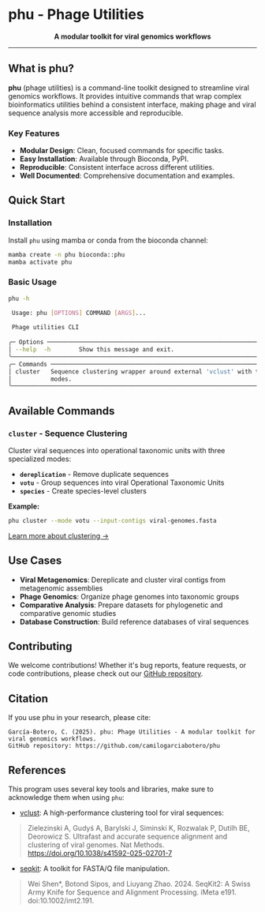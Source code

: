 # phu - Phage Utilities

<div align="center">
  <strong>A modular toolkit for viral genomics workflows</strong>
</div>

---

## What is phu?

**phu** (phage utilities) is a command-line toolkit designed to streamline viral genomics workflows. It provides intuitive commands that wrap complex bioinformatics utilities behind a consistent interface, making phage and viral sequence analysis more accessible and reproducible.

### Key Features

- **Modular Design**: Clean, focused commands for specific tasks.
- **Easy Installation**: Available through Bioconda, PyPI.
- **Reproducible**: Consistent interface across different utilities.
- **Well Documented**: Comprehensive documentation and examples.

## Quick Start

### Installation

Install `phu` using mamba or conda from the bioconda channel:

```bash
mamba create -n phu bioconda::phu
mamba activate phu
```

### Basic Usage

```bash
phu -h

 Usage: phu [OPTIONS] COMMAND [ARGS]...                                      
                                                                             
 Phage utilities CLI                                                         
                                                                             
╭─ Options ─────────────────────────────────────────────────────────────────╮
│ --help  -h        Show this message and exit.                             │
╰───────────────────────────────────────────────────────────────────────────╯
╭─ Commands ────────────────────────────────────────────────────────────────╮
│ cluster   Sequence clustering wrapper around external 'vclust' with three │
│           modes.                                                          │
╰───────────────────────────────────────────────────────────────────────────╯
```

## Available Commands

### `cluster` - Sequence Clustering

Cluster viral sequences into operational taxonomic units with three specialized modes:

- **`dereplication`** - Remove duplicate sequences
- **`votu`** - Group sequences into viral Operational Taxonomic Units
- **`species`** - Create species-level clusters

**Example:**
```bash
phu cluster --mode votu --input-contigs viral-genomes.fasta
```

[Learn more about clustering →](commands/cluster.md)


## Use Cases

- **Viral Metagenomics**: Dereplicate and cluster viral contigs from metagenomic assemblies
- **Phage Genomics**: Organize phage genomes into taxonomic groups
- **Comparative Analysis**: Prepare datasets for phylogenetic and comparative genomic studies
- **Database Construction**: Build reference databases of viral sequences

## Contributing

We welcome contributions! Whether it's bug reports, feature requests, or code contributions, please check out our [GitHub repository](https://github.com/camilogarciabotero/phu).

## Citation

If you use phu in your research, please cite:

```
García-Botero, C. (2025). phu: Phage Utilities - A modular toolkit for viral genomics workflows. 
GitHub repository: https://github.com/camilogarciabotero/phu
```

## References

This program uses several key tools and libraries, make sure to acknowledge them when using `phu`:

- [vclust](https://github.com/refresh-bio/vclust): A high-performance clustering tool for viral sequences:
> Zielezinski A, Gudyś A, Barylski J, Siminski K, Rozwalak P, Dutilh BE, Deorowicz S. Ultrafast and accurate sequence alignment and clustering of viral genomes. Nat Methods. https://doi.org/10.1038/s41592-025-02701-7

- [seqkit](https://bioinf.shenwei.me/seqkit/): A toolkit for FASTA/Q file manipulation.
> Wei Shen*, Botond Sipos, and Liuyang Zhao. 2024. SeqKit2: A Swiss Army Knife for Sequence and Alignment Processing. iMeta e191. doi:10.1002/imt2.191.